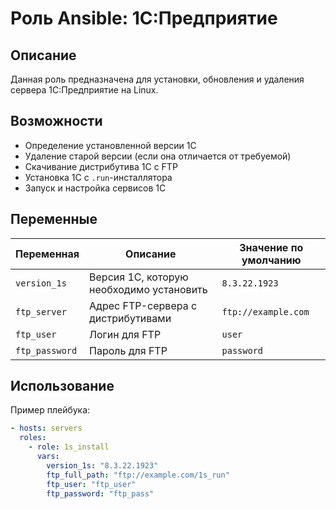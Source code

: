 # Роль Ansible: 1С:Предприятие  

## Описание  

Данная роль предназначена для установки, обновления и удаления сервера 1С:Предприятие на Linux.  

## Возможности  

- Определение установленной версии 1С  
- Удаление старой версии (если она отличается от требуемой)  
- Скачивание дистрибутива 1С с FTP  
- Установка 1С с `.run`-инсталлятора  
- Запуск и настройка сервисов 1С  

## Переменные  

| Переменная          | Описание                                       | Значение по умолчанию |
|---------------------|-----------------------------------------------|-----------------------|
| `version_1s`       | Версия 1С, которую необходимо установить       | `8.3.22.1923`        |
| `ftp_server`       | Адрес FTP-сервера с дистрибутивами             | `ftp://example.com`  |
| `ftp_user`         | Логин для FTP                                  | `user`               |
| `ftp_password`     | Пароль для FTP                                 | `password`           |

## Использование  

Пример плейбука:  

```yaml
- hosts: servers
  roles:
    - role: 1s_install
      vars:
        version_1s: "8.3.22.1923"
        ftp_full_path: "ftp://example.com/1s_run"
        ftp_user: "ftp_user"
        ftp_password: "ftp_pass"
